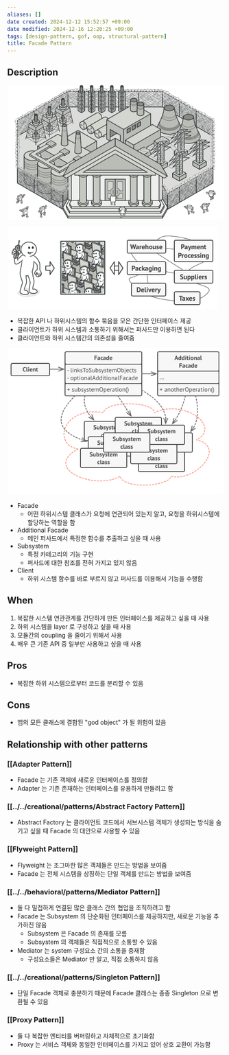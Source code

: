 ```yaml
---
aliases: []
date created: 2024-12-12 15:52:57 +09:00
date modified: 2024-12-16 12:20:25 +09:00
tags: [design-pattern, gof, oop, structural-pattern]
title: Facade Pattern
---
```


## Description

![Untitled](../../../../../_assets/oop/Untitled%2020.png)

![Untitled](../../../../../_assets/oop/Untitled%2021.png)

- 복잡한 API 나 하위시스템의 함수 묶음을 모은 간단한 인터페이스 제공
- 클라이언트가 하위 시스템과 소통하기 위해서는 퍼사드만 이용하면 된다
- 클라이언트와 하위 시스템간의 의존성을 줄여줌

![Untitled](../../../../../_assets/oop/Untitled%2022.png)

- Facade
  - 어떤 하위시스템 클래스가 요청에 연관되어 있는지 알고, 요청을 하위시스템에 할당하는 역할을 함
- Additional Facade
  - 메인 퍼사드에서 특정한 함수를 추출하고 싶을 때 사용
- Subsystem
  - 특정 카테고리의 기능 구현
  - 퍼사드에 대한 참조를 전혀 가지고 있지 않음
- Client
  - 하위 시스템 함수를 바로 부르지 않고 퍼사드를 이용해서 기능을 수행함

## When

1. 복잡한 시스템 연관관계를 간단하게 만든 인터페이스를 제공하고 싶을 때 사용
2. 하위 시스템을 layer 로 구성하고 싶을 때 사용
3. 모듈간의 coupling 을 줄이기 위해서 사용
4. 매우 큰 기존 API 중 일부만 사용하고 싶을 때 사용

## Pros

- 복잡한 하위 시스템으로부터 코드를 분리할 수 있음

## Cons

- 앱의 모든 클래스에 결합된 "god object" 가 될 위험이 있음

## Relationship with other patterns

### [[Adapter Pattern]]

- Facade 는 기존 객체에 새로운 인터페이스를 정의함
- Adapter 는 기존 존재하는 인터페이스를 유용하게 만들려고 함

### [[../../creational/patterns/Abstract Factory Pattern]]

- Abstract Factory 는 클라이언트 코드에서 서브시스템 객체가 생성되는 방식을 숨기고 싶을 때 Facade 의 대안으로 사용할 수 있음

### [[Flyweight Pattern]]

- Flyweight 는 조그마한 많은 객체들은 만드는 방법을 보여줌
- Facade 는 전체 시스템을 상징하는 단일 객체를 만드는 방법을 보여줌

### [[../../behavioral/patterns/Mediator Pattern]]

- 둘 다 밀접하게 연결된 많은 클래스 간의 협업을 조직하려고 함
- Facade 는 Subsystem 의 단순화된 인터페이스를 제공하지만, 새로운 기능을 추가하진 않음
  - Subsystem 은 Facade 의 존재를 모름
  - Subsystem 의 객체들은 직접적으로 소통할 수 있음
- Mediator 는 system 구성요소 간의 소통을 중재함
  - 구성요소들은 Mediator 만 알고, 직접 소통하지 않음

### [[../../creational/patterns/Singleton Pattern]]

- 단일 Facade 객체로 충분하기 때문에 Facade 클래스는 종종 Singleton 으로 변환될 수 있음

### [[Proxy Pattern]]

- 둘 다 복잡한 엔티티를 버퍼링하고 자체적으로 초기화함
- Proxy 는 서비스 객체와 동일한 인터페이스를 가지고 있어 상호 교환이 가능함
